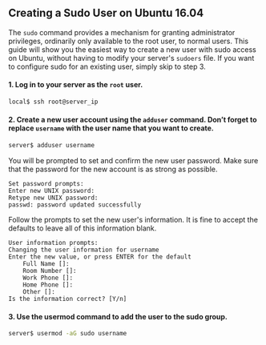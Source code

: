 
## Creating a Sudo User on Ubuntu 16.04

The  `sudo`  command provides a mechanism for granting administrator privileges, ordinarily only available to the root user, to normal users. This guide will show you the easiest way to create a new user with sudo access on Ubuntu, without having to modify your server's  `sudoers`  file. If you want to configure sudo for an existing user, simply skip to step 3.

#### 1. Log in to your server as the  `root`  user.
```bash
local$ ssh root@server_ip
```  
#### 2. Create a new user account using the  `adduser`  command. Don’t forget to replace  `username`  with the user name that you want to create.
```bash
server$ adduser username
```
You will be prompted to set and confirm the new user password. Make sure that the password for the new account is as strong as possible.

```output
Set password prompts:
Enter new UNIX password:
Retype new UNIX password:
passwd: password updated successfully
```
Follow the prompts to set the new user's information. It is fine to accept the defaults to leave all of this information blank.

```output
User information prompts:
Changing the user information for username
Enter the new value, or press ENTER for the default
    Full Name []:
    Room Number []:
    Work Phone []:
    Home Phone []:
    Other []:
Is the information correct? [Y/n]
```
#### 3. Use the usermod command to add the user to the sudo group.
```bash
server$ usermod -aG sudo username
```